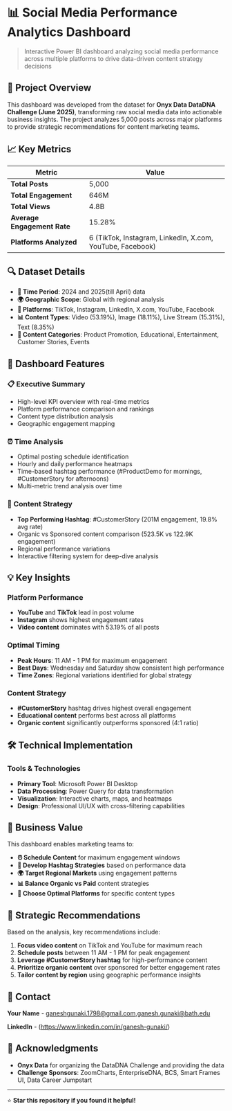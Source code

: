 # 📊 Social Media Performance Analytics Dashboard

> Interactive Power BI dashboard analyzing social media performance across multiple platforms to drive data-driven content strategy decisions

## 🎯 Project Overview

This dashboard was developed from the dataset for **Onyx Data DataDNA Challenge (June 2025)**, transforming raw social media data into actionable business insights. The project analyzes 5,000 posts across major platforms to provide strategic recommendations for content marketing teams.

## 📈 Key Metrics

| Metric | Value |
|--------|-------|
| **Total Posts** | 5,000 |
| **Total Engagement** | 646M |
| **Total Views** | 4.8B |
| **Average Engagement Rate** | 15.28% |
| **Platforms Analyzed** | 6 (TikTok, Instagram, LinkedIn, X.com, YouTube, Facebook) |

## 🔍 Dataset Details

- **📅 Time Period**: 2024 and 2025(till April) data
- **🌍 Geographic Scope**: Global with regional analysis
- **📱 Platforms**: TikTok, Instagram, LinkedIn, X.com, YouTube, Facebook
- **📊 Content Types**: Video (53.19%), Image (18.11%), Live Stream (15.31%), Text (8.35%)
- **🎯 Content Categories**: Product Promotion, Educational, Entertainment, Customer Stories, Events

## 🎨 Dashboard Features

### 📋 Executive Summary
- High-level KPI overview with real-time metrics
- Platform performance comparison and rankings
- Content type distribution analysis
- Geographic engagement mapping

### ⏰ Time Analysis
- Optimal posting schedule identification
- Hourly and daily performance heatmaps
- Time-based hashtag performance (#ProductDemo for mornings, #CustomerStory for afternoons)
- Multi-metric trend analysis over time

### 🎯 Content Strategy
- **Top Performing Hashtag**: #CustomerStory (201M engagement, 19.8% avg rate)
- Organic vs Sponsored content comparison (523.5K vs 122.9K engagement)
- Regional performance variations
- Interactive filtering system for deep-dive analysis

## 💡 Key Insights

### Platform Performance
- **YouTube** and **TikTok** lead in post volume
- **Instagram** shows highest engagement rates
- **Video content** dominates with 53.19% of all posts

### Optimal Timing
- **Peak Hours**: 11 AM - 1 PM for maximum engagement
- **Best Days**: Wednesday and Saturday show consistent high performance
- **Time Zones**: Regional variations identified for global strategy

### Content Strategy
- **#CustomerStory** hashtag drives highest overall engagement
- **Educational content** performs best across all platforms
- **Organic content** significantly outperforms sponsored (4:1 ratio)

## 🛠️ Technical Implementation

### Tools & Technologies
- **Primary Tool**: Microsoft Power BI Desktop
- **Data Processing**: Power Query for data transformation
- **Visualization**: Interactive charts, maps, and heatmaps
- **Design**: Professional UI/UX with cross-filtering capabilities


## 🎯 Business Value

This dashboard enables marketing teams to:

- **⏰ Schedule Content** for maximum engagement windows
- **🎯 Develop Hashtag Strategies** based on performance data
- **🌍 Target Regional Markets** using engagement patterns
- **📊 Balance Organic vs Paid** content strategies
- **📱 Choose Optimal Platforms** for specific content types

## 🚀 Strategic Recommendations

Based on the analysis, key recommendations include:

1. **Focus video content** on TikTok and YouTube for maximum reach
2. **Schedule posts** between 11 AM - 1 PM for peak engagement
3. **Leverage #CustomerStory hashtag** for high-performance content
4. **Prioritize organic content** over sponsored for better engagement rates
5. **Tailor content by region** using geographic performance insights

## 📧 Contact

**Your Name** - [ganeshgunaki.1798@gmail.com](mailto:ganeshgunaki.1798@gmail.com),[ganesh.gunaki@bath.edu](mailto:ganesh.gunaki@bath.edu)

**LinkedIn** - (https://www.linkedin.com/in/ganesh-gunaki/)


## 🙏 Acknowledgments

- **Onyx Data** for organizing the DataDNA Challenge and providing the data
- **Challenge Sponsors**: ZoomCharts, EnterpriseDNA, BCS, Smart Frames UI, Data Career Jumpstart

---

⭐ **Star this repository if you found it helpful!**
